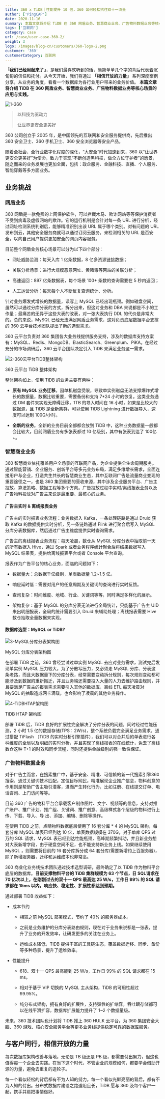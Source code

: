 ```yaml
---
title: 360 x TiDB｜性能提升 10 倍，360 如何轻松抗住双十一流量
author: ['PingCAP']
date: 2020-11-16
summary: 本篇文章将介绍 TiDB 在 360 网盾业务、智慧商业业务、广告物料数据业务等核心场景的应用与实践。
tags: ['互联网']
category: case
url: /case/user-case-360-2/
weight: 3
logo: /images/blog-cn/customers/360-logo-2.png
customer: '360'
customerCategory: 互联网
---
```


**「我们已经用起来了」**，是我们最喜欢听到的话，简简单单几个字的背后代表着沉甸甸的信任和托付。从今天开始，我们将通过 **「相信开放的力量」** 系列深度案例分享，从业务的角度，看看一个数据库为各行业用户带来的业务价值。 **本篇文章将介绍 TiDB 在 360 网盾业务、智慧商业业务、广告物料数据业务等核心场景的应用与实践。**

![1-360](media/user-case-360-2/1-360.jpg)

>以科技为驱动力
>
>让世界更安全更美好

360 公司创立于 2005 年，是中国领先的互联网和安全服务提供商，先后推出 360 安全卫士、360 手机卫士、360 安全浏览器等安全产品。

随着全社会、全行业数字化程度的深化，“大安全”时代加速到来，360 以“让世界更安全更美好”为使命，致力于实现“不断创造黑科技，做全方位守护者”的愿景，随之而来的业务发展也更加全面，包括：政企服务、金融科技、直播、个人服务、智能穿戴等多方面业务。

## 业务挑战

### 网盾业务

360 网盾是一款免费的上网保护软件，可以拦截木马、欺诈网站等等保护消费者不受到病毒及虚假网站的欺诈。它的运行机制是会针对每一条 URL 进行分析，经过网址检测系统判别后，能够精准识别出该 URL 属于哪个类别。对有问题的 URL 发布到云，其他安全服务商就可以通过订阅云服务，来检测相关的 URL 是否安全，以向自己用户提供更加安全的网页内容服务。

目前整个网盾业务核心场景可以分为以下四个部分：

- 网址威胁监测：每天入库 1 亿条数据，8 亿多资源链接数据；

- 关联分析场景：进行大规模恶意网址、黄赌毒等网站的关联分析；

- 高速返回：897 亿条数据表，每个场景 100+ 条数的查询需要在 5 秒内返回；

- 人工运营分析：每天每个人不断反复查询统计、分析。

针对业务爆发式增长的数据量，读写上 MySQL 已经出现瓶颈。例如磁盘空间，虽然可以通过分库分表的方式，拆分出来，但这对业务和 DBA 来说都是不小的工作量；最痛苦的无异于这些大表的改表，对一张大表执行 DDL 的代价是非常大的。总的来说，MySQL 已经无法满足网盾业务需求，这对负责底层数据平台支撑的 360 云平台技术团队提出了新的选型需求。

360 云平台负责对 360 集团各大业务线提供服务支持，涉及的数据库支持方案有：MySQL、Redis、MongoDB、ElasticSearch、Greenplum、PiKA。在经过充分的市场调研后，360 云平台团队决定引入 TiDB 来满足业务这一需求。

![2-360云平台TiDB整体架构](media/user-case-360-2/2-360云平台TiDB整体架构.png)

<div class="caption-center">360 云平台 TiDB 整体架构</div>

整体架构如上，使用 TiDB 的业务主要有两种：

- **原有 MySQL 业务迁移**。因单机磁盘受限，导致单实例磁盘无法支撑爆炸式增长的数据量，数据比较重要，需要备份和支持 7*24 小时的恢复。这类业务通过 DM 套件来实现无障碍迁移，1TB 的导入时间在 16 小时，如果是比较大的数据源，且 TiDB 是全新集群，可以使用 TiDB Lightning 进行数据导入，速度可以达到 100G/小时。

- **全新的业务**。全新的业务目前全部都会放到 TiDB 中，这种业务数据量一般都会比较大，目前网盾业务有多张表都过 10 亿级别，其中有张表到达了 100亿+。

### 智慧商业业务

360 智慧商业依托覆盖用户全场景的互联网产品，为企业提供全生命周期服务。通过智能营销、企业服务、创新平台等多元业务布局，满足多维增长需求，全面连接用户与企业，打造共生共长的智慧商业生态，其中互联网广告是流量商业变现的重要途径之一，也是 360 集团重要的营收来源，其中涉及企业服务平台、广告主投放、算法策略、数据工程等多个方向。广告投放过程中实时/离线报表业务以及广告物料投放对广告主来说是最重要、最核心的业务。

#### 广告主实时 & 离线报表业务

广告主的实时报表业务流程：业务数据入 Kafka，一条处理链路是通过 Druid 获取 Kafka 的数据提供实时分析，另一条链路通过 Flink 进行聚合后写入 MySQL 分库分表数据库，然后通过广告主维度提供实时查询需求。

广告主的离线报表业务流程：每天凌晨，数仓从 MySQL 分库分表中抽取前一天的所有数据入 Hive，通过 Spark 或者业务程序统计聚合后将结果数据写入 MySQL 结果表，提供给离线报表平台或者 Console 平台查询。

报表作为广告平台的核心业务，面临的问题如下：

- 数据量大：总数据千亿级别，单表数据量 1.2~1.5 亿。

- 响应延时低：需要对用户的任意周期及关键词的查询进行实时反馈。

- 查询复杂：时间维度、地域、行业、关键词等等，同时满足多样化的展示。

- 架构复杂：基于 MySQL 的分库分表无法进行全局统计，只能基于广告主 UID 来出明细报表，全局的统计需要引入 Druid 来辅助处理；离线报表需要 Hive 数仓抽取全量数据来实现。

#### 数据库选型：MySQL or TiDB?

![3-MySQL分库分表架构图](media/user-case-360-2/3-MySQL分库分表架构图.png)

<div class="caption-center">MySQL 分库分表架构图</div>

在部署 TiDB 之前，360 曾经尝试过单实例 MySQL 去应对业务需求，测试完后发现单实例 MySQL 压力较大，为了分散写压力，又必须走 MySQL 分库、分表这条老路，而且大数据量下的分库分表，经常需要变动拆分规则，每次规则变动都可能涉及到数据的重新搬迁，并且业务端还需要投入大量的人力去维护路由规则，并且要满足广告主的报表需求需要引入其他的数据库，离线 ETL 每天凌晨对 MySQL 的抽取造成网卡满载，也会影响了凌晨的其他业务操作。

![4-TiDBHTAP架构图](media/user-case-360-2/4-TiDBHTAP架构图.png)

<div class="caption-center">TiDB HTAP 架构图</div>

部署 TiDB 后，TiDB 良好的扩展性完全解决了分库分表的问题，同时经过性能压测，2 小时 1.5 亿的数据存储(TPS：2W/s)，整个系统负载完全满足业务需求，通过搭配 TiFlash （TiDB 的实时分析引擎插件），我们可以对合并后的单表进行各种维度的全局以及明细的实时分析，并且实现了离线报表的在线统计，免去了离线数仓这种 T+1 的时效和同步流程，同时还提供金融级别的强一致性保证。

### 广告物料数据业务

对于广告主而言，在搜索推广中，基于安全、精准、可信赖的新一代搜索引擎360搜索，通过关键词技术匹配，定位目标网民，精准展现企业推广信息，物料创意的作用则是帮助广告主吸引潜客，进而产生转化行为，比如注册、在线提交订单、电话咨询、上门访问等等。

目前 360 广告的物料平台会承载客户制作图片、文字、视频等的信息，支持对推广账户、推广计划、推广组、关键词、推广创意、高级样式各个层级的物料进行上传、下载、导入、导 出、添加、编辑、删除等操作。

在使用 TiDB 之前，点睛物料数据底层使用了 16 套分库 * 4 的 MySQL 架构，每套分库 MySQL 单表已经到达 10 亿，单表数据规模在 370G，对于单库 QPS 过万的 SQL 请求，MySQL 表已经到达性能瓶颈，高峰期频繁抖动，并且新业务想对大表新增字段，由于硬盘空间不足，也不能支持新业务上线。如果继续使用 MySQL ，则需要将目前的 16 套分库拆分成 64 套分库(需要新增约上百服务器)，除了新增服务器，迁移和运维成本也非常高。

360 商业化业务线技术团队通过技术选型调研，最终确定了以 TiDB 作为物料平台底层的数据库。**目前支撑物料平台的 TiDB 集群规模为 63 个节点，日 SQL请求在 70 亿次以上，在刚刚过去的双十一 QPS 最高达 25 W/s，工作日 99% 的 SQL 请求都在 15ms 以内，响应快、稳定性、扩展性都达到预期。**

通过部署 TiDB 收益如下：

- 成本节约

  - 相较之前 MySQL 部署模式，节约了 40% 的服务器成本。

  - 之前是业务维护的分库分表路由规则，现在对于业务来说都是一张表，提升了业务的开发效率，让研发更多的关注在业务上。

  - 运维成本降低，TiDB 提供丰富的工具链生态，覆盖数据迁移、同步、备份等多种场景，提升了运维效率。

- 性能提升

  - 618、双十一 QPS 最高能到 25 W/s，工作日 99% 的 SQL 请求都在 15 ms。

  - 相对于基于 VIP 切换的 MySQL 主从架构，TiDB 的可用性超过 99.95%。

  - 纯分布式架构，拥有良好的扩展性，支持弹性的扩缩容，吞吐跟存储都可以在线平滑扩容，数据库扩展能力提升了 1~2 个数据量级。

未来，360 技术团队也计划将 TiDB 推上 360 HULK 云平台，为 360 集团安全大脑、360 游戏、核心安全服务平台等更多业务线提供稳定可靠的数据库服务。

## 与客户同行，相信开放的力量

每次数据库架构改善与落地，无论是 TB 级还是 PB 级，都需要付出努力，但这也值得每一个企业去实践。在当下这个时代，不管企业的规模如何，都要学会借助开源的力量，避免去重复的造轮子。

每一个看似轻松的背后都有不为人知的努力，每一个看似光鲜亮丽的背后，都有不为人知的付出。分布式数据库建设之路道阻且长，TiDB 愿与 360 及每个客户一起，携手并肩把事情做好。
